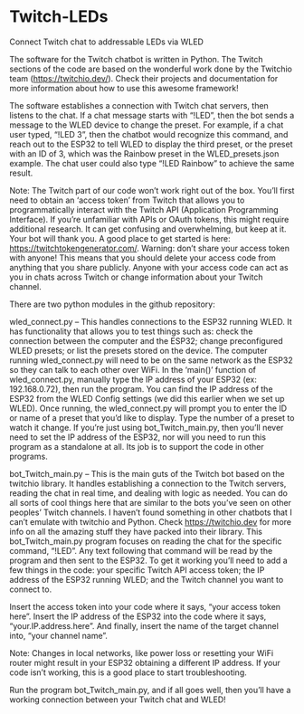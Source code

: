 # Twitch-LEDs
 Connect Twitch chat to addressable LEDs via WLED


The software for the Twitch chatbot is written in Python. The Twitch sections of the code are based on the wonderful work done by the Twitchio team (https://twitchio.dev/). Check their projects and documentation for more information about how to use this awesome framework!

The software establishes a connection with Twitch chat servers, then listens to the chat. If a chat message starts with “!LED”, then the bot sends a message to the WLED device to change the preset. For example, if a chat user typed, “!LED 3”, then the chatbot would recognize this command, and reach out to the ESP32 to tell WLED to display the third preset, or the preset with an ID of 3, which was the Rainbow preset in the WLED_presets.json example. The chat user could also type “!LED Rainbow” to achieve the same result.

Note: The Twitch part of our code won’t work right out of the box. You’ll first need to obtain an ‘access token’ from Twitch that allows you to programmatically interact with the Twitch API (Application Programming Interface). If you’re unfamiliar with APIs or OAuth tokens, this might require additional research. It can get confusing and overwhelming, but keep at it. Your bot will thank you. A good place to get started is here: https://twitchtokengenerator.com/. Warning: don’t share your access token with anyone! This means that you should delete your access code from anything that you share publicly. Anyone with your access code can act as you in chats across Twitch or change information about your Twitch channel.

There are two python modules in the github repository:

wled_connect.py – This handles connections to the ESP32 running WLED. It has functionality that allows you to test things such as: check the connection between the computer and the ESP32; change preconfigured WLED presets; or list the presets stored on the device. The computer running wled_connect.py will need to be on the same network as the ESP32 so they can talk to each other over WiFi. In the ‘main()’ function of wled_connect.py, manually type the IP address of your ESP32 (ex: 192.168.0.72), then run the program. You can find the IP address of the ESP32 from the WLED Config settings (we did this earlier when we set up WLED). Once running, the wled_connect.py will prompt you to enter the ID or name of a preset that you’d like to display. Type the number of a preset to watch it change. If you’re just using bot_Twitch_main.py, then you’ll never need to set the IP address of the ESP32, nor will you need to run this program as a standalone at all. Its job is to support the code in other programs.

bot_Twitch_main.py – This is the main guts of the Twitch bot based on the twitchio library. It handles establishing a connection to the Twitch servers, reading the chat in real time, and dealing with logic as needed. You can do all sorts of cool things here that are similar to the bots you’ve seen on other peoples’ Twitch channels. I haven’t found something in other chatbots that I can’t emulate with twitchio and Python. Check https://twitchio.dev for more info on all the amazing stuff they have packed into their library. This bot_Twitch_main.py program focuses on reading the chat for the specific command, “!LED”. Any text following that command will be read by the program and then sent to the ESP32. To get it working you’ll need to add a few things in the code: your specific Twitch API access token; the IP address of the ESP32 running WLED; and the Twitch channel you want to connect to.

Insert the access token into your code where it says, “your access token here”. Insert the IP address of the ESP32 into the code where it says, “your.IP.address.here”. And finally, insert the name of the target channel into, “your channel name”.

Note: Changes in local networks, like power loss or resetting your WiFi router might result in your ESP32 obtaining a different IP address. If your code isn’t working, this is a good place to start troubleshooting.

Run the program bot_Twitch_main.py, and if all goes well, then you’ll have a working connection between your Twitch chat and WLED! 
